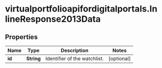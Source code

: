 # virtualportfolioapifordigitalportals.InlineResponse2013Data

## Properties

Name | Type | Description | Notes
------------ | ------------- | ------------- | -------------
**id** | **String** | Identifier of the watchlist. | [optional] 


